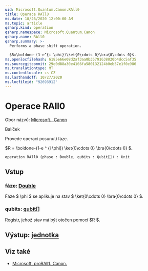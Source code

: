 ```yaml
---
uid: Microsoft.Quantum.Canon.RAll0
title: Operace RAll0
ms.date: 10/26/2020 12:00:00 AM
ms.topic: article
qsharp.kind: operation
qsharp.namespace: Microsoft.Quantum.Canon
qsharp.name: RAll0
qsharp.summary: >-
  Performs a phase shift operation.

  $R=\boldone-(1-e^{i \phi})\ket{0\cdots 0}\bra{0\cdots 0}$.
ms.openlocfilehash: 6185e66e08d2af3aa0b35791638820b4dcc5af35
ms.sourcegitcommit: 29e0d88a30e4166fa580132124b0eb57e1f0e986
ms.translationtype: MT
ms.contentlocale: cs-CZ
ms.lasthandoff: 10/27/2020
ms.locfileid: "92698912"
---
```

# <a name="rall0-operation"></a>Operace RAll0

Obor názvů: [Microsoft.. Canon](xref:Microsoft.Quantum.Canon)

Balíček [](https://nuget.org/packages/)


Provede operaci posunutí fáze.

$R = \boldone-(1-e ^ {i \phi}) \ket{0\cdots 0} \bra{0\cdots 0} $.

```qsharp
operation RAll0 (phase : Double, qubits : Qubit[]) : Unit
```


## <a name="input"></a>Vstup

### <a name="phase--double"></a>fáze: [Double](xref:microsoft.quantum.lang-ref.double)

Fáze $ \phi $ se aplikuje na stav $ \ket{0\cdots 0} \bra{0\cdots 0} $.


### <a name="qubits--qubit"></a>qubits: [qubit](xref:microsoft.quantum.lang-ref.qubit)[]

Registr, jehož stav má být otočen pomocí $R $.



## <a name="output--unit"></a>Výstup: [jednotka](xref:microsoft.quantum.lang-ref.unit)



## <a name="see-also"></a>Viz také

- [Microsoft. proRAll1. Canon.](xref:Microsoft.Quantum.Canon.RAll1)